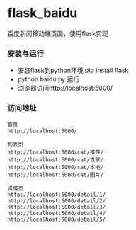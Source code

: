 # flask_baidu
百度新闻移动端页面，使用flask实现


### 安装与运行
* 安装flask到python环境
pip install flask
* python baidu.py 运行
* 浏览器访问http://localhost:5000/

### 访问地址
```
首页
http://localhost:5000/

列表页
http://localhost:5000/cat/推荐/
http://localhost:5000/cat/百家/
http://localhost:5000/cat/本地/
http://localhost:5000/cat/图片/

详情页
http://localhost:5000/detail/1/
http://localhost:5000/detail/2/
http://localhost:5000/detail/3/
http://localhost:5000/detail/4/
http://localhost:5000/detail/5/

```
